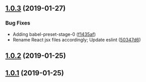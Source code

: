 ## [1.0.3](https://github.com/alaingoldman/Abyss/compare/v1.0.2...v1.0.3) (2019-01-27)


### Bug Fixes

* Adding babel-preset-stage-0 ([f1435af](https://github.com/alaingoldman/Abyss/commit/f1435af))
* Rename React jsx files accordingly; Update eslint ([50347d6](https://github.com/alaingoldman/Abyss/commit/50347d6))

## [1.0.2](https://github.com/alaingoldman/Abyss/compare/v1.0.1...v1.0.2) (2019-01-25)

## [1.0.1](https://github.com/alaingoldman/Abyss/compare/v1.0.0...v1.0.1) (2019-01-25)
